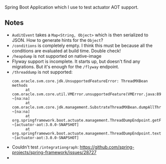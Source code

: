 Spring Boot Application which I use to test actuator AOT support.

## Notes

* `AuditEvent` takes a `Map<String, Object>` which is then serialized to JSON. How to
  generate hints for the `Object`?
* `/conditions` is completely empty. I think this must be because all the conditions are
  evaluated at build time. Double check!
* `/heapdump` is not supported on native-image
* Flyway support is incomplete. It starts up, but doesn't find any migrations.
  But it's enough for the `/flyway` endpoint.
* `/threaddump` is not supported:
  ```
  com.oracle.svm.core.jdk.UnsupportedFeatureError: ThreadMXBean methods
        at com.oracle.svm.core.util.VMError.unsupportedFeature(VMError.java:89) ~[na:na]
        at com.oracle.svm.core.jdk.management.SubstrateThreadMXBean.dumpAllThreads(SubstrateThreadMXBean.java:240) ~[na:na]
        at org.springframework.boot.actuate.management.ThreadDumpEndpoint.getFormattedThreadDump(ThreadDumpEndpoint.java:51) ~[actuator-aot:3.0.0-SNAPSHOT]
        at org.springframework.boot.actuate.management.ThreadDumpEndpoint.textThreadDump(ThreadDumpEndpoint.java:47) ~[actuator-aot:3.0.0-SNAPSHOT]
  ```
* Couldn't
  test `/integrationgraph`: https://github.com/spring-projects/spring-framework/issues/28727
* 
